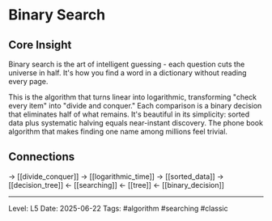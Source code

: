 # Binary Search

## Core Insight
Binary search is the art of intelligent guessing - each question cuts the universe in half. It's how you find a word in a dictionary without reading every page.

This is the algorithm that turns linear into logarithmic, transforming "check every item" into "divide and conquer." Each comparison is a binary decision that eliminates half of what remains. It's beautiful in its simplicity: sorted data plus systematic halving equals near-instant discovery. The phone book algorithm that makes finding one name among millions feel trivial.

## Connections
→ [[divide_conquer]]
→ [[logarithmic_time]]
→ [[sorted_data]]
→ [[decision_tree]]
← [[searching]]
← [[tree]]
← [[binary_decision]]

---
Level: L5
Date: 2025-06-22
Tags: #algorithm #searching #classic